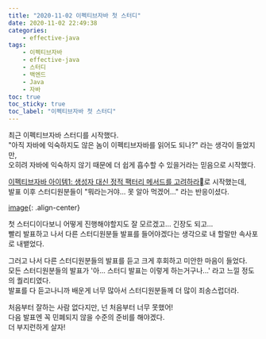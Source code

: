 ```yaml
---
title: "2020-11-02 이펙티브자바 첫 스터디"
date: 2020-11-02 22:49:38
categories:
    - effective-java
tags:
    - 이펙티브자바
    - effective-java
    - 스터디
    - 백엔드
    - Java
    - 자바
toc: true
toc_sticky: true
toc_label: "이펙티브자바 첫 스터디"
---
```


최근 이펙티브자바 스터디를 시작했다.  
"아직 자바에 익숙하지도 않은 놈이 이펙티브자바를 읽어도 되나?" 라는 생각이 들었지만,  
오히려 자바에 익숙하지 않기 때문에 더 쉽게 흡수할 수 있을거라는 믿음으로 시작했다.  

[이펙티브자바 아이템1: 생성자 대신 정적 팩터리 메서드를 고려하라](https://github.com/JunHyeok96/effective-java/blob/master/1.%20%EA%B0%9D%EC%B2%B4%20%EC%83%9D%EC%84%B1%EA%B3%BC%20%ED%8C%8C%EA%B4%B4/1.%20%EC%83%9D%EC%84%B1%EC%9E%90%20%EB%8C%80%EC%8B%A0%20%EC%A0%95%EC%A0%81%20%ED%8C%A9%ED%84%B0%EB%A6%AC%20%EB%A9%94%EC%84%9C%EB%93%9C%EB%A5%BC%20%EA%B3%A0%EB%A0%A4%ED%95%98%EB%9D%BC.md)로 시작했는데,  
발표 이후 스터디원분들이 "뭐라는거야... 못 알아 먹겠어..." 라는 반응이셨다.  

[image](http://www.philbay.com/data/SE2/upload/2033589619_IvSYir3F_1.png){: .align-center}

첫 스터디이다보니 어떻게 진행해야할지도 잘 모르겠고... 긴장도 되고...  
빨리 발표하고 나서 다른 스터디원분들 발표를 들어야겠다는 생각으로 내 할말만 속사포로 내뱉었다.  
  
그러고 나서 다른 스터디원분들의 발표를 듣고 크게 후회하고 미안한 마음이 들었다.  
모든 스터디원분들의 발표가 '아... 스터디 발표는 이렇게 하는거구나...' 라고 느낄 정도의 퀄리티였다.  
발표를 다 듣고나니까 배운게 너무 많아서 스터디원분들께 더 많이 죄송스럽더라.  
  
처음부터 잘하는 사람 없다지만, 넌 처음부터 너무 못했어!  
다음 발표엔 꼭 민폐되지 않을 수준의 준비를 해야겠다.  
더 부지런하게 살자!